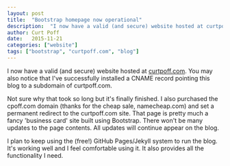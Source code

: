 ```yaml
---
layout: post
title:  "Bootstrap homepage now operational"
description:  "I now have a valid (and secure) website hosted at curtpoff.com."
author: Curt Poff
date:   2015-11-21
categories: ["website"]
tags: ["bootstrap", "curtpoff.com", "blog"]
---
```


I now have a valid (and secure) website hosted at [curtpoff.com](https://curtpoff.com). You may also notice that I've successfully installed a CNAME record pointing this blog to a subdomain of curtpoff.com.

<!--more-->

Not sure why that took so long but it's finally finished. I also purchased the cpoff.com domain (thanks for the cheap sale, namecheap.com) and set a permanent redirect to the curtpoff.com site. That page is pretty much a fancy 'business card' site built using Bootstrap. There won't be many updates to the page contents. All updates will continue appear on the blog.

I plan to keep using the (free!) GitHub Pages/Jekyll system to run the blog. It's working well and I feel comfortable using it. It also provides all the functionality I need.
